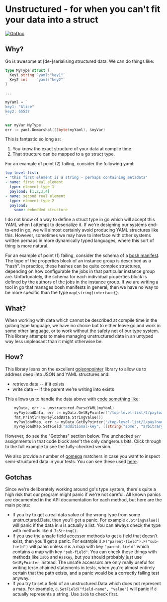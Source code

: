 # Unstructured - for when you can't fit your data into a struct

[![GoDoc](https://godoc.org/github.com/totherme/unstructured?status.svg)](https://godoc.org/github.com/totherme/unstructured)

## Why?

Go is awesome at [de-]serialising structured data. We can do things like:

```go
type MyType struct {
  Key1 string `yaml:"key1"`
  Key2 int    `yaml:"key2"`
}

...

myYaml = `
key1: "Alice"
key2: 65537
`

var myVar MyType
err := yaml.Unmarshal([]byte(myYaml), &myVar)
```

This is fantastic so long as:
1. You know the exact structure of your data at compile time.
1. That structure can be mapped to a go struct type.

For an example of point (2) failing, consider the following yaml:

```yaml
top-level-list:
- "this first element is a string - perhaps containing metadata"
- name: first real element
  type: element-type-1
  payload: [1,2,3,4]
- name: second real element
  type: element-type-2
  payload: 
    some: embedded structure
```

I do not know of a way to define a struct type in go which will accept this
YAML when I attempt to deserialize it.  If we're designing our systems
end-to-end in go, we will almost certainly avoid producing YAML structures like
this. However, sometimes we may have to interface with other systems written
perhaps in more dynamically typed languages, where this sort of thing is more
natural.

For an example of point (1) failing, consider the schema of a [bosh
manifest](https://bosh.io/docs/manifest-v2.html). The type of the properties
block of an instance group is described as a "hash". In practice, these hashes
can be quite complex structures, depending on how configurable the jobs in that
particular instance group are. Unfortunately, the schema for each individual
properties block is defined by the authors of the jobs in the instance group.
If we are writing a tool in go that manages bosh manifests in general, then we
have no way to be more specific than the type `map[string]interface{}`.

## What?

When working with data which cannot be described at compile time in the golang
type language, we have no choice but to either leave go and work in some other
language, or to work without the safety net of our type system. This library
attempts to make managing unstructured data in an untyped way less unpleasant
than it might otherwise be.

## How?

This library leans on the excellent
[gojsonpointer](https://github.com/xeipuuv/gojsonpointer) library to allow us
to address deep into JSON and YAML structures and:
- retrieve data -- if it exists
- write data -- if the parent we're writing into exists

This allows us to handle the data above with [code something
like](examples/usage.go):

```go
	myData, err := unstructured.ParseYAML(myYaml)
	myPayloadData, err := myData.GetByPointer("/top-level-list/2/payload/some")
	fmt.Println(myPayloadData.StringValue())
	myPayloadMap, err := myData.GetByPointer("/top-level-list/2/payload")
	myPayloadMap.SetField("additional-key", []string{"some", "arbitrary", "data"})
```

However, do see the "Gotchas" section below. The unchecked `err` assignments in
that code block aren't the only dangerous bits. Click through to the full
example to see the fully-checked version.

We also provide a number of [gomega](https://onsi.github.io/gomega) matchers in
case you want to inspect semi-structured data in your tests. You can see these
used [here](examples/usage_test.go).

## Gotchas

Since we're deliberately working around go's type system, there's quite a high
risk that our program might panic if we're not careful. All known panics are
documented in the API documentation for each method, but here are the main
points:

- If you try to get a real data value of the wrong type from some
  unstructured.Data, then you'll get a panic. For example `d.StringValue()`
  will panic if the data in `d` is actually a list. You can always check the
  type with methods like `d.IsString()`.
- If you use the unsafe field accessor methods to get a field that doesn't
  exist, then you'll get a panic. For example
  `d.F("parent-field").F("sub-field")` will panic unless `d` is a map with key
  `"parent-field"` which contains a map with key `"sub-field"`. You can check
  these things with methods like `IsOb` and `HasKey`, but you should probably
  just use `GetByPointer` instead. The unsafe accessors are only really useful
  for writing terse chained statements in tests, when you're almost entirely
  certain that the path exists, and a panic would be a correctly failing test
  anyway.
- If you try to set a field of an unstructured.Data which does not represent a
  map. For example, `d.SetField("field-name", "value")` will panic if `d`
  actually represents a string. Use `IsOb` to check first.
